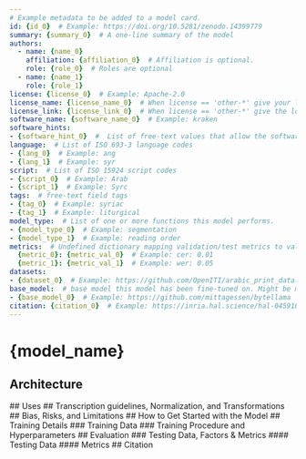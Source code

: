 ```yaml
---
# Example metadata to be added to a model card.
id: {id_0}  # Example: https://doi.org/10.5281/zenodo.14399779
summary: {summary_0}  # A one-line summary of the model
authors:
  - name: {name_0}
    affiliation: {affiliation_0}  # Affiliation is optional.
    role: {role_0}  # Roles are optional
  - name: {name_1}
    role: {role_1}
license: {license_0}  # Example: Apache-2.0
license_name: {license_name_0}  # When license == 'other-*' give your license name here
license_link: {license_link_0}  # When license == 'other-*' give the location of the full license text here.
software_name: {software_name_0}  # Example: kraken
software_hints:
- {software_hint_0}  #  List of free-text values that allow the software to determine compatibility, e.g. minimum version numbers or segmentation types.
language:  # List of ISO 693-3 language codes
- {lang_0}  # Example: ang
- {lang_1}  # Example: syr
script:  # List of ISO 15924 script codes
- {script_0}  # Example: Arab
- {script_1}  # Example: Syrc
tags:  # free-text field tags
- {tag_0}  # Example: syriac
- {tag_1}  # Example: liturgical
model_type:  # List of one or more functions this model performs. 
- {model_type_0}  # Example: segmentation
- {model_type_1}  # Example: reading order
metrics:  # Undefined dictionary mapping validation/test metrics to values
  {metric_0}: {metric_val_0}  # Example: cer: 0.01
  {metric_1}: {metric_val_1}  # Example: wer: 0.05
datasets:
- {dataset_0}  # Example: https://github.com/OpenITI/arabic_print_data.git
base_model:  # base model this model has been fine-tuned on. Might be more than one. Should be PIDs/URLs
- {base_model_0}  # Example: https://github.com/mittagessen/bytellama
citation: {citation_0}  # Example: https://inria.hal.science/hal-04591043
---
```

# {model_name}

<!-- Here should be a summary of the model and what it does. -->

## Architecture

<!-- An explanation of the model architecture if it is novel or not part of an established ATR software --!>

## Uses

<!-- A description of what this model can be used for, e.g. if it is a generalized recognition model or for a particular document/hand --!>

## Transcription guidelines, Normalization, and Transformations 

<!-- An optional section describing the rules employed during transcription and any algorithmic transformations of the text --!>

## Bias, Risks, and Limitations

<!--A short discussion about biases and limitations of the model. --!>

## How to Get Started with the Model

<!-- An optional quickstart on how the model can be used with the software it's been designed for. --!>

## Training Details

### Training Data

<!-- Details about the training data --!>

### Training Procedure and Hyperparameters

<!-- A short summary of the training hyperparameters --!>

## Evaluation

### Testing Data, Factors & Metrics

<!-- Details about the testing data and metrics computed on them. --!>

#### Testing Data

#### Metrics

## Citation

<!-- An optional citation if the model is associated with any publication --!>


